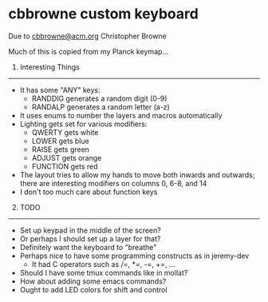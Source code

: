 cbbrowne custom keyboard
==============================

Due to cbbrowne@acm.org
Christopher Browne

Much of this is copied from my Planck keymap...

1.  Interesting Things
--------------------------------------------------

 * It has some "ANY" keys:
   * RANDDIG generates a random digit (0-9)
   * RANDALP generates a random letter (a-z)
 * It uses enums to number the layers and macros automatically
 * Lighting gets set for various modifiers:
   - QWERTY gets white
   - LOWER gets blue
   - RAISE gets green
   - ADJUST gets orange
   - FUNCTION gets red
 * The layout tries to allow my hands to move both inwards and
   outwards; there are interesting modifiers on columns 0, 6-8, and 14
 * I don't too much care about function keys

2.  TODO
--------------------------------------------------

 * Set up keypad in the middle of the screen?
 * Or perhaps I should set up a layer for that?
 * Definitely want the keyboard to "breathe"
 * Perhaps nice to have some programming constructs as in jeremy-dev
   - It had C operators such as /=, *=, -=, +=, ...
 * Should I have some tmux commands like in mollat?
 * How about adding some emacs commands?
 * Ought to add LED colors for shift and control
